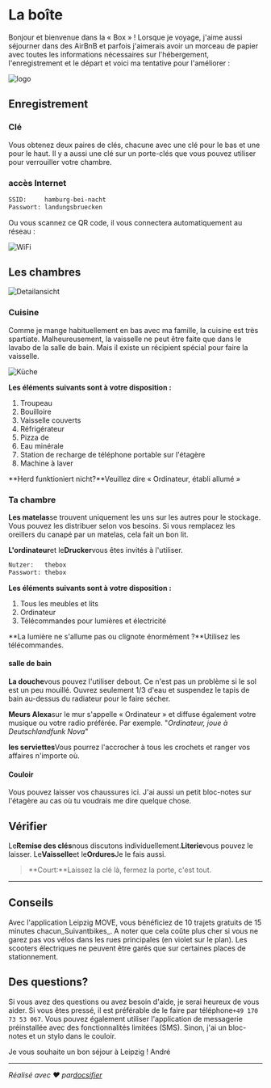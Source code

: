 # La boîte

Bonjour et bienvenue dans la « Box » ! Lorsque je voyage, j'aime aussi séjourner dans des AirBnB et parfois j'aimerais avoir un morceau de papier avec toutes les informations nécessaires sur l'hébergement, l'enregistrement et le départ et voici ma tentative pour l'améliorer :

![logo](_media/artwork/thebox-logo-invert.svg ":size=400:align=center")

## Enregistrement

### Clé

Vous obtenez deux paires de clés, chacune avec une clé pour le bas et une pour le haut. Il y a aussi une clé sur un porte-clés que vous pouvez utiliser pour verrouiller votre chambre.

### accès Internet

```txt
SSID:     hamburg-bei-nacht
Passwort: landungsbruecken
```

Ou vous scannez ce QR code, il vous connectera automatiquement au réseau :

![WiFi](_media/wlan.png)

## Les chambres

![Detailansicht](_media/thebox-map-detail.png)

### Cuisine

Comme je mange habituellement en bas avec ma famille, la cuisine est très spartiate. Malheureusement, la vaisselle ne peut être faite que dans le lavabo de la salle de bain. Mais il existe un récipient spécial pour faire la vaisselle.

![Küche](_media/rooms/kueche.jpg ":size=200")

**Les éléments suivants sont à votre disposition :**

1.  Troupeau
2.  Bouilloire
3.  Vaisselle couverts
4.  Réfrigérateur
5.  Pizza de
6.  Eau minérale
7.  Station de recharge de téléphone portable sur l'étagère
8.  Machine à laver

**Herd funktioniert nicht?**Veuillez dire « Ordinateur, établi allumé »

### Ta chambre

**Les matelas**se trouvent uniquement les uns sur les autres pour le stockage. Vous pouvez les distribuer selon vos besoins. Si vous remplacez les oreillers du canapé par un matelas, cela fait un bon lit.

**L'ordinateur**et le**Drucker**vous êtes invités à l'utiliser.

```txt
Nutzer:   thebox
Passwort: thebox
```

**Les éléments suivants sont à votre disposition :**

1.  Tous les meubles et lits
2.  Ordinateur
3.  Télécommandes pour lumières et électricité

**La lumière ne s'allume pas ou clignote énormément ?**Utilisez les télécommandes.

#### salle de bain

**La douche**vous pouvez l'utiliser debout. Ce n'est pas un problème si le sol est un peu mouillé. Ouvrez seulement 1/3 d'eau et suspendez le tapis de bain au-dessus du radiateur pour le faire sécher.

**Meurs Alexa**sur le mur s'appelle « Ordinateur » et diffuse également votre musique ou votre radio préférée. Par exemple. "_Ordinateur, joue à Deutschlandfunk Nova_"

**les serviettes**Vous pourrez l'accrocher à tous les crochets et ranger vos affaires n'importe où.

#### Couloir

Vous pouvez laisser vos chaussures ici. J'ai aussi un petit bloc-notes sur l'étagère au cas où tu voudrais me dire quelque chose.

## Vérifier

Le**Remise des clés**nous discutons individuellement.**Literie**vous pouvez le laisser. Le**Vaisselle**et le**Ordures**Je le fais aussi.

> **Court:**Laissez la clé là, fermez la porte, c'est tout.

* * *

## Conseils

Avec l'application Leipzig MOVE, vous bénéficiez de 10 trajets gratuits de 15 minutes chacun_Suivantbikes_. A noter que cela coûte plus cher si vous ne garez pas vos vélos dans les rues principales (en violet sur le plan). Les scooters électriques ne peuvent être garés que sur certaines places de stationnement.

## Des questions?

Si vous avez des questions ou avez besoin d'aide, je serai heureux de vous aider. Si vous êtes pressé, il est préférable de le faire par téléphone`+49 170 73 53 067`. Vous pouvez également utiliser l'application de messagerie préinstallée avec des fonctionnalités limitées (SMS). Sinon, j'ai un bloc-notes et un stylo dans le couloir.

Je vous souhaite un bon séjour à Leipzig !
André

* * *

_Réalisé avec ❤️ par[docsifier](https://docsify.js.org/)_
